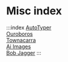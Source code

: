 <link rel="stylesheet" href="../_styles/index-style.css" />

# Misc index

:::index
[AutoTyper](misc/autotyper.html)  
[Ouroboros](ouroboros/index.html)  
[Townacarra](townacarra/index.html)  
[Ai Images](ai-images/index.html)  
[Bob Jagger](misc/mick-jagger.html)
:::
